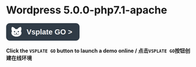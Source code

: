 # Wordpress 5.0.0-php7.1-apache

<a href="https://www.vsplate.com/?docker-compose=https://github.com/vsplate/dcenvs/wordpress/5.0.0-php7.1-apache"><img alt="VSPLATE GO" src="https://raw.githubusercontent.com/vsplate/images/master/vsgo_btn.png" width="200px"></a>

**Click the `VSPLATE GO` button to launch a demo online / 点击`VSPLATE GO`按钮创建在线环境**